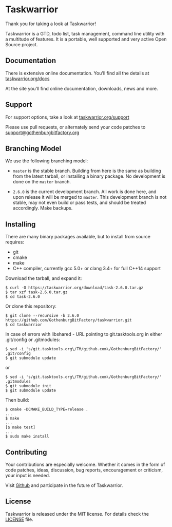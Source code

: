 # Taskwarrior

Thank you for taking a look at Taskwarrior!

Taskwarrior is a GTD, todo list, task management, command line utility with a
multitude of features. It is a portable, well supported and very active Open
Source project.

## Documentation

There is extensive online documentation.
You'll find all the details at [taskwarrior.org/docs](https://taskwarrior.org/docs)

At the site you'll find online documentation, downloads, news and more.

## Support

For support options, take a look at [taskwarrior.org/support](https://taskwarrior.org/support)

Please use pull requests, or alternately send your code patches to
[support@gothenburgbitfactory.org](mailto:support@gothenburgbitfactory.org)

## Branching Model

We use the following branching model:

* `master` is the stable branch. Building from here is the same as building
  from the latest tarball, or installing a binary package. No development is
  done on the `master` branch.

* `2.6.0` is the current development branch. All work is done here, and upon
  release it will be merged to `master`. This development branch is not stable,
  may not even build or pass tests, and should be treated accordingly.
  Make backups.

## Installing

There are many binary packages available, but to install from source requires:

* git
* cmake
* make
* C++ compiler, currently gcc 5.0+ or clang 3.4+ for full C++14 support

Download the tarball, and expand it:

    $ curl -O https://taskwarrior.org/download/task-2.6.0.tar.gz
    $ tar xzf task-2.6.0.tar.gz
    $ cd task-2.6.0

Or clone this repository:

    $ git clone --recursive -b 2.6.0 https://github.com/GothenburgBitFactory/taskwarrior.git
    $ cd taskwarrior

In case of errors with libshared - URL pointing to git.tasktools.org in either .git/config or .gitmodules:

    $ sed -i 's/git.tasktools.org\/TM/github.com\/GothenburgBitFactory/' .git/config
    $ git submodule update

or

    $ sed -i 's/git.tasktools.org\/TM/github.com\/GothenburgBitFactory/' .gitmodules
    $ git submodule init
    $ git submodule update

Then build:

    $ cmake -DCMAKE_BUILD_TYPE=release .
    ...
    $ make
    ...
    [$ make test]
    ...
    $ sudo make install

## Contributing

Your contributions are especially welcome.
Whether it comes in the form of code patches, ideas, discussion, bug reports, encouragement or criticism, your input is needed.

Visit [Github](https://github.com/GothenburgBitFactory/taskwarrior) and participate in the future of Taskwarrior.

## License

Taskwarrior is released under the MIT license.
For details check the [LICENSE](LICENSE) file.

